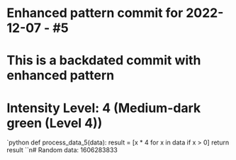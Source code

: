 ﻿# Enhanced pattern commit for 2022-12-07 - #5
# This is a backdated commit with enhanced pattern
# Intensity Level: 4 (Medium-dark green (Level 4))
`python
def process_data_5(data):
    result = [x * 4 for x in data if x > 0]
    return result
``n# Random data: 1606283833

